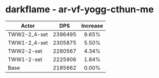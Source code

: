 # darkflame - ar-vf-yogg-cthun-me
| Actor | DPS | Increase |
|---|:---:|:---:|
|TWW2-2_4-set|2396495|9.65%|
|TWW1-2_4-set|2305875|5.50%|
|TWW2-2-set|2280567|4.34%|
|TWW1-2-set|2225906|1.84%|
|Base|2185662|0.00%|
